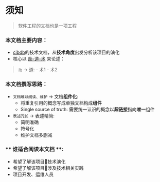 # 须知

> 软件工程的文档也是一项工程


### 本文档主要内容：
- [cibdb](README.md)的技术文档，从**技术角度**出发分析该项目的演化
- 核心以 [劫-道-术](劫-道-术.md) 来论述：
>   `劫` -> 道:
     - 术1
     - 术2


### 本文档撰写思路：
- `文档难以阅读、维护` -> 文档**组件化**:
  -  将重复引用的概念写成单独文档构成**组件**
  -  Single source of truth: 需要统一认识的概念以**超链接**指向**唯一**组件
- `表述冗长` -> 表述精简:
  -  简明准确
  -  符号化
  -  维护文档多删减

### ** 谁适合阅读本文档 **:
   - 希望了解该项目技术演化
   - 希望了解该项目涉及技术相关实践
   - 项目开发、运维人员